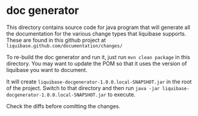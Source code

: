 # doc generator

This directory contains source code for java program that will generate all the documentation for the
various change types that liquibase supports. These are found in this github project at 
`liquibase.github.com/documentation/changes/`

To re-build the doc generator and run it, just run `mvn clean package` in this directory. You may want 
to update the POM so that it uses the version of liquibase you want to document. 

It will create `liquibase-docgenerator-1.0.0.local-SNAPSHOT.jar` in the root of the project. Switch to
that directory and then run `java -jar liquibase-docgenerator-1.0.0.local-SNAPSHOT.jar` to execute.

Check the diffs before comitting the changes. 
